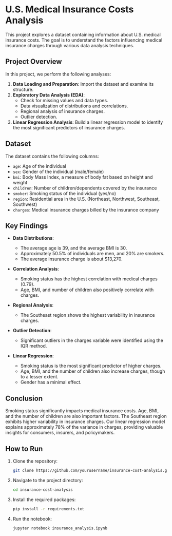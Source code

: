 # U.S. Medical Insurance Costs Analysis

This project explores a dataset containing information about U.S. medical insurance costs. The goal is to understand the factors influencing medical insurance charges through various data analysis techniques.

## Project Overview

In this project, we perform the following analyses:

1. **Data Loading and Preparation**: Import the dataset and examine its structure.
2. **Exploratory Data Analysis (EDA)**:
   - Check for missing values and data types.
   - Data visualization of distributions and correlations.
   - Regional analysis of insurance charges.
   - Outlier detection.
3. **Linear Regression Analysis**: Build a linear regression model to identify the most significant predictors of insurance charges.

## Dataset

The dataset contains the following columns:

- `age`: Age of the individual
- `sex`: Gender of the individual (male/female)
- `bmi`: Body Mass Index, a measure of body fat based on height and weight
- `children`: Number of children/dependents covered by the insurance
- `smoker`: Smoking status of the individual (yes/no)
- `region`: Residential area in the U.S. (Northeast, Northwest, Southeast, Southwest)
- `charges`: Medical insurance charges billed by the insurance company

## Key Findings

- **Data Distributions**:
  - The average age is 39, and the average BMI is 30.
  - Approximately 50.5% of individuals are men, and 20% are smokers.
  - The average insurance charge is about $13,270.
  
- **Correlation Analysis**:
  - Smoking status has the highest correlation with medical charges (0.79).
  - Age, BMI, and number of children also positively correlate with charges.

- **Regional Analysis**:
  - The Southeast region shows the highest variability in insurance charges.

- **Outlier Detection**:
  - Significant outliers in the charges variable were identified using the IQR method.

- **Linear Regression**:
  - Smoking status is the most significant predictor of higher charges.
  - Age, BMI, and the number of children also increase charges, though to a lesser extent.
  - Gender has a minimal effect.

## Conclusion

Smoking status significantly impacts medical insurance costs. Age, BMI, and the number of children are also important factors. The Southeast region exhibits higher variability in insurance charges. Our linear regression model explains approximately 78% of the variance in charges, providing valuable insights for consumers, insurers, and policymakers.

## How to Run

1. Clone the repository:
   ```bash
   git clone https://github.com/yourusername/insurance-cost-analysis.git
   ```
2. Navigate to the project directory:
   ```bash
   cd insurance-cost-analysis
   ```
3. Install the required packages:
   ```bash
   pip install -r requirements.txt
   ```
4. Run the notebook:
   ```bash
   jupyter notebook insurance_analysis.ipynb
